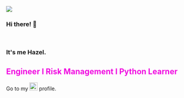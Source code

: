 <img src="https://media.giphy.com/media/KbS6pN1JQc6xcnmd5v/giphy.gif">


### Hi there! 👋

<br />

### It's me Hazel.
<font color="soft orange">

## Engineer I Risk Management I Python Learner

 </font>

Go to my  [<img width="22" src="https://unpkg.com/simple-icons@v8/icons/linkedin.svg" align left />][linkedin]  profile.



[linkedin]: https://www.linkedin.com/in/hazelsakarya




<!--
**hazelsakarya/hazelsakarya** is a ✨ _special_ ✨ repository because its `README.md` (this file) appears on your GitHub profile.

Here are some ideas to get you started:

- 🔭 I’m currently working on ...
- 🌱 I’m currently learning ...
- 👯 I’m looking to collaborate on ...
- 🤔 I’m looking for help with ...
- 💬 Ask me about ...
- 📫 How to reach me: ...
- 😄 Pronouns: ...
- ⚡ Fun fact: ...
-->
